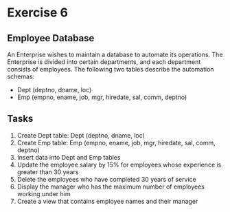 # Exercise 6
## Employee Database

An Enterprise wishes to maintain a database to automate its operations. The Enterprise is divided into certain departments, and each department consists of employees. The following two tables describe the automation schemas:

- Dept (deptno, dname, loc)
- Emp (empno, ename, job, mgr, hiredate, sal, comm, deptno)

## Tasks

1. Create Dept table: Dept (deptno, dname, loc)
2. Create Emp table: Emp (empno, ename, job, mgr, hiredate, sal, comm, deptno)
3. Insert data into Dept and Emp tables
4. Update the employee salary by 15% for employees whose experience is greater than 30 years
5. Delete the employees who have completed 30 years of service
6. Display the manager who has the maximum number of employees working under him
7. Create a view that contains employee names and their manager

